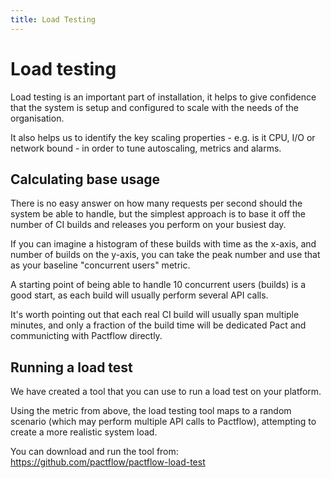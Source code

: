 ```yaml
---
title: Load Testing
---
```



# Load testing

Load testing is an important part of installation, it helps to give confidence that the system is setup and configured to scale with the needs of the organisation.

It also helps us to identify the key scaling properties - e.g. is it CPU, I/O or network bound - in order to tune autoscaling, metrics and alarms.

## Calculating base usage

There is no easy answer on how many requests per second should the system be able to handle, but the simplest approach is to base it off the number of CI builds and releases you perform on your busiest day.

If you can imagine a histogram of these builds with time as the x-axis, and number of builds on the y-axis, you can take the peak number and use that as your baseline "concurrent users" metric.

A starting point of being able to handle 10 concurrent users (builds) is a good start, as each build will usually perform several API calls.

It's worth pointing out that each real CI build will usually span multiple minutes, and only a fraction of the build time will be dedicated Pact and communicting with Pactflow directly.

## Running a load test

We have created a tool that you can use to run a load test on your platform.

Using the metric from above, the load testing tool maps to a random scenario (which may perform multiple API calls to Pactflow), attempting to create a more realistic system load.

You can download and run the tool from: https://github.com/pactflow/pactflow-load-test